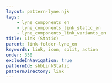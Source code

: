 ```yaml
---
layout: pattern-lyne.njk
tags: 
    - lyne_components_en
    - lyne_components_link_static_en
    - lyne_components_link_variants_en
title: Link (Static)
parent: link-folder-lyne_en
keywords: link, icon, split, action
order: 350
excludeInNavigation: true
patternId: sbbLinkStatic
patternDirectory: link
---
```

